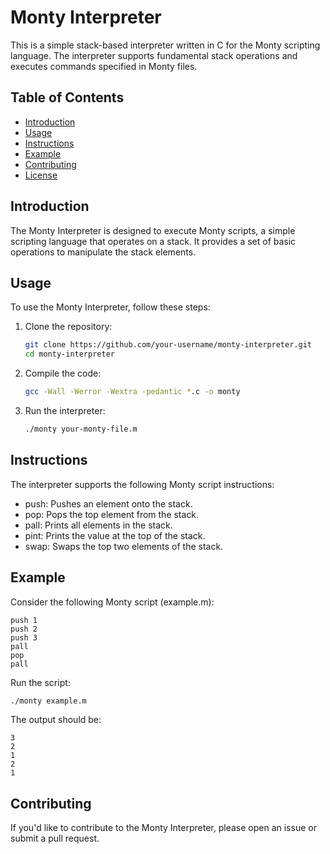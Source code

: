 # Monty Interpreter

This is a simple stack-based interpreter written in C for the Monty scripting language. The interpreter supports fundamental stack operations and executes commands specified in Monty files.

## Table of Contents

- [Introduction](#introduction)
- [Usage](#usage)
- [Instructions](#instructions)
- [Example](#example)
- [Contributing](#contributing)
- [License](#license)

## Introduction

The Monty Interpreter is designed to execute Monty scripts, a simple scripting language that operates on a stack. It provides a set of basic operations to manipulate the stack elements.

## Usage

To use the Monty Interpreter, follow these steps:

1. Clone the repository:
   ```bash
   git clone https://github.com/your-username/monty-interpreter.git
   cd monty-interpreter
   ```
2. Compile the code:
    ```bash
    gcc -Wall -Werror -Wextra -pedantic *.c -o monty
    ```
3. Run the interpreter:
    ```bash
    ./monty your-monty-file.m
    ```

## Instructions
The interpreter supports the following Monty script instructions:

- push: Pushes an element onto the stack.
- pop: Pops the top element from the stack.
- pall: Prints all elements in the stack.
- pint: Prints the value at the top of the stack.
- swap: Swaps the top two elements of the stack.

## Example
Consider the following Monty script (example.m):
```
push 1
push 2
push 3
pall
pop
pall
```
Run the script:
```bash
./monty example.m
```

The output should be:
```
3
2
1
2
1
```

## Contributing
If you'd like to contribute to the Monty Interpreter, please open an issue or submit a pull request.
